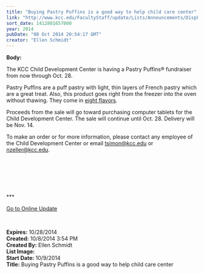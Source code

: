```yaml
---
title: "Buying Pastry Puffins is a good way to help child care center"
link: "http://www.kcc.edu/FacultyStaff/update/Lists/Announcements/DispForm.aspx?ID=1664"
sort_date: 1412801657000
year: 2014
pubDate: "08 Oct 2014 20:54:17 GMT"
creator: "Ellen Schmidt"
---
```


<div><b>Body:</b> <div class="ExternalClass5574EF33C2F1413BBA33E07C4BF824EC"><p>​The KCC Child Development Center is having a Pastry Puffins® fundraiser from now through Oct. 28.</p>
<p>Pastry Puffins are a puff pastry with light, thin layers of French pastry which are a great treat. Also, this product goes right from the freezer into the oven without thawing. They come in <a href="http://www.pastrypuffins.com/flavors.html">eight flavors</a>. </p>
<p>Proceeds from the sale will go toward purchasing computer tablets for the Child Development Center. The sale will continue until Oct. 28. Delivery will be Nov. 14.</p>
<p>To make an order or for more information, please contact any employee of the Child Development Center or email <a href="mailto:tsimon@kcc.edu">tsimon@kcc.edu</a> or <a href="mailto:nzeller@kcc.edu">nzeller@kcc.edu</a>. </p>
<p> </p>
<p> </p>
<p> </p>
<p>***</p>
<p><a href="/update">Go to Online Update</a></p>
<p> </p></div></div>
<div><b>Expires:</b> 10/28/2014</div>
<div><b>Created:</b> 10/8/2014 3:54 PM</div>
<div><b>Created By:</b> Ellen Schmidt</div>
<div><b>List Image:</b> <a href="http://www.kcc.edu/SiteCollectionImages/pastry.jpg"></a></div>
<div><b>Start Date:</b> 10/9/2014</div>
<div><b>Title:</b> Buying Pastry Puffins is a good way to help child care center</div>
